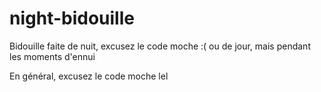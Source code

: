 # night-bidouille
Bidouille faite de nuit, excusez le code moche :(
ou de jour, mais pendant les moments d'ennui


En général, excusez le code moche lel
